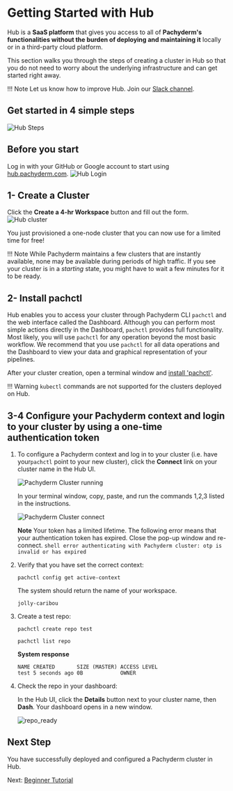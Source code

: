 # Getting Started with Hub

Hub is a **SaaS platform** that 
gives you access to all of **Pachyderm's functionalities
without the burden of deploying and maintaining it** locally
or in a third-party cloud platform. 

This section walks you through
the steps of creating a cluster in Hub so that
you do not need to worry about the underlying infrastructure
and can get started right away.

!!! Note
    Let us know how to improve Hub. Join our [Slack channel](http://slack.pachyderm.io).
## Get started in 4 simple steps
![Hub Steps](../images/hub_steps.png)
## Before you start
Log in with your GitHub or Google account to start using [hub.pachyderm.com](https://hub.pachyderm.com). 
![Hub Login](../images/hub_login.png)
## 1- Create a Cluster 
Click the **Create a 4-hr Workspace** button and fill out the form.
![Hub cluster](../images/hub_create_workspace.png)

You just provisioned a one-node cluster that you can now use for
a limited time for free!

!!! Note
      While Pachyderm maintains a few clusters that are instantly
      available, none may be available during periods of high traffic. If
      you see your cluster is in a *starting* state, you might have to wait a few
      minutes for it to be ready.

## 2- Install pachctl
Hub enables you to access your cluster through Pachyderm 
CLI `pachctl` and the web interface called the Dashboard.
Although you can perform most simple actions directly in the Dashboard,
`pachctl` provides full functionality. Most likely, you will use
`pachctl` for any operation beyond the most basic workflow.
We recommend that you use `pachctl` for all data operations and
the Dashboard to view your data and graphical representation of your
pipelines.

After your cluster creation, open a terminal window and [install 'pachctl'](https://docs.pachyderm.com/latest/getting_started/local_installation/#install-pachctl).

!!! Warning
    `kubectl` commands are not supported for the clusters deployed
    on Hub.
## 3-4 Configure your Pachyderm context and login to your cluster by using a one-time authentication token
1. To configure a Pachyderm context and log in to your cluster
(i.e. have your`pachctl` point to your new cluster), click the **Connect** link on your cluster name in the Hub UI.

      ![Pachyderm Cluster running](../images/hub_cluster_running.png)

      In your terminal window, copy, paste, and run the commands 1,2,3 listed in the instructions.

      ![Pachyderm Cluster connect](../images/hub_cluster_connect.png)

      **Note**
            Your token has a limited lifetime. The following error means that your authentication
            token has expired. Close the pop-up window and re-connect.
            ```shell
               error authenticating with Pachyderm cluster: otp is invalid or has expired
            ```

1. Verify that you have set the correct context:

      ```shell
      pachctl config get active-context
      ```
      The system should return the name of your workspace. 
      ```
      jolly-caribou
      ```

1. Create a test repo:

      ```shell
      pachctl create repo test
      ```
      ```shell
      pachctl list repo
      ```
      **System response**
      ```
      NAME CREATED       SIZE (MASTER) ACCESS LEVEL
      test 5 seconds ago 0B            OWNER    
      ```

1. Check the repo in your dashboard:

      In the Hub UI, click the **Details** button next to your cluster name,
      then **Dash**. Your dashboard opens in a new window.

      ![repo_ready](../images/hub_dash_ready.png)

## Next Step

You have successfully deployed and configured a Pachyderm
cluster in Hub.

Next: [Beginner Tutorial](../getting_started/beginner_tutorial.md)
